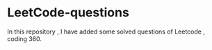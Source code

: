 # LeetCode-questions
In this repository , I have added some solved questions of Leetcode , coding 360.
